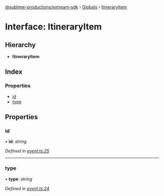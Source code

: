 [@sublime-productions/extream-sdk](../README.md) › [Globals](../globals.md) › [ItineraryItem](itineraryitem.md)

# Interface: ItineraryItem

## Hierarchy

* **ItineraryItem**

## Index

### Properties

* [id](itineraryitem.md#id)
* [type](itineraryitem.md#type)

## Properties

###  id

• **id**: *string*

*Defined in [event.ts:25](https://github.com/Extream-SaaS/ex-sdk/blob/38e00dd/src/event.ts#L25)*

___

###  type

• **type**: *string*

*Defined in [event.ts:24](https://github.com/Extream-SaaS/ex-sdk/blob/38e00dd/src/event.ts#L24)*
